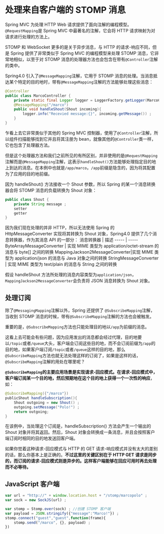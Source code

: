 # 处理来自客户端的 STOMP 消息

Spring MVC 为处理 HTTP Web 请求提供了面向注解的编程模型。`@RequestMapping`是 Spring MVC 中最著名的注解，它会将 HTTP 请求映射为对请求进行处理的方法上。

STOMP 和 WebSocket 更多的是关于异步消息，与 HTTP 的请求-响应不同，但是 Spring 提供了非常类似于 Spring MVC 的编程模型来处理 STOMP 消息，它非常地相似，以至于对 STOMP 消息的处理器方法也会包含在带有`@Controller`注解的类中。

Spring4.0 引入了`@MessageMapping`注解，它用于 STOMP 消息的处理。当消息抵达某个特定的目的地时，带有`@MessageMapping`注解的方法能够处理这些消息：
```java
@Controller
public class MarcoController {
    private static final Logger logger = LoggerFactory.getLogger(MarcoController.class) ;
    @MessageMapping("/marco")
    public void handleShout(Shout incoming){
        logger.info("Recevied message:{}", incoming.getMessage()) ;
    }
}
```
乍看上去它非常类似于其他的 Spring MVC 控制器，使用了`@Controller`注解，所以组件扫描能够找到它并且将其注册为 bean，就像其他的`@Controller`类一样，它也包含了处理器方法。

但是这个处理器方法和我们之前所见的有所区别，并非使用的是`@RequestMapping`注解而是`@MessageMapping`注解，这表示`handleShout()`方法能够处理指定目的地上到达的消息。在本例中也就是`/app/marco`，`/app`前缀是隐含的，因为将其配置为了应用的目的地前缀。

因为 handleShout() 方法接收一个 Shout 参数，所以 Spring 的某一个消息转换器会将 STOMP 消息的负载转换为 Shout 对象：
```java
public class Shout {
    private String message ;
    setter
    getter
}
```
因为我们现在处理的并非 HTTP，所以无法使用 Spring 的 HttpMessageConverter 实现将其转换为 Shout 对象，Spring4.0 提供了几个消息转换器，作为其消息 API 的一部分：
消息转换器 | 描述
----- | -----
ByteArrayMessageConverter | 实现 MIME 类型为 application/octet-stream 的消息与 byte[] 之间的转换
MappingJackson2MessageConverter|实现 MIME 类型为 application/json 的消息与 Java 对象之间的转换
StringMessageConverter | 实现 MIME 类型为 text/plain 的消息与 String 之间的转换

假设 handleShout 方法所处理的消息内容类型为`application/json`，`MappingJackson2MessageConverter`会负责将 JSON 消息转换为 Shout 对象。

## 处理订阅

除了`@MessagingMapping`注解以外，Spring 还提供了 `@SubscribeMapping`注解，当收到 STOMP 消息的时候，带有`@SubscribeMapping`注解的方法也会被触发。

重要的是，`@SubscribeMapping`方法也只能处理目的地以`/app`为前缀的消息。

这看上去可能会有些问题，因为应用发出的消息都会经过代理，目的地要以`/topic`或者`/queue`大头，客户端会订阅这些目的地，而不会订阅前缀为`/app`的目的地，如果客户端订阅`/topic`或者`/queue`这样的目的地，那么`@SubscribeMapping`方法也就无法处理这样的订阅了，如果是这样的话，`@SubscribeMapping`注解的用处在哪里呢？

**`@SubscribeMapping`的主要应用场景是实现请求-回应模式。在请求-回应模式中，客户端订阅某一个目的地，然后预期地在这个目的地上获得一个一次性的响应**，如：
```java
@SubscribeMapping({"/marco"})
publicShout handleSubscription(){
    Shout outgoing = new Shout() ;
    outgoing.setMessage("Polo!") ;
    return outgoing;
}
```
在该例中，当处理这个订阅是，handleSubscription() 方法会产生一个输出的 Shout 对象并将其返回。然后，Shout 对象会转换成一条消息，并且会按照客户端订阅时相同的目的地发送回客户端。

如果你觉着这种请求-回应模式与 HTTP 的 GET 请求-响应模式并没有太大的差别的话，那么你基本上是正确的。**不过这里的关键区别在于 HTTP GET 请求是同步的，而订阅的请求-回应模式则是异步的。这样客户端能够在回应可用时再去处理而不必等待。**


## JavaScript 客户端

```js
var url = "http://" + window.location.host + "/stomp/marcopolo" ;
var sock = new SockJS(url) ;

var stomp = Stomp.over(sock) ; //创建 STOMP 客户端
var payload = JSON.stringify({"message":"Marco!"}) ;
stomp.connect("guest","guest",function(frame){
    stomp.send("/marco", {}, payload) ;
})
```